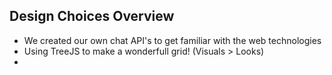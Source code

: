 ## Design Choices Overview

- We created our own chat API's to get familiar with the web technologies
- Using TreeJS to make a wonderfull grid! (Visuals > Looks)
- 